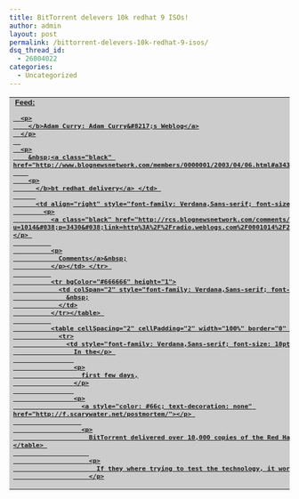 ```yaml
---
title: BitTorrent delevers 10k redhat 9 ISOs!
author: admin
layout: post
permalink: /bittorrent-delevers-10k-redhat-9-isos/
dsq_thread_id:
  - 26004022
categories:
  - Uncategorized
---
```

<table cellSpacing="0" cellPadding="0" width="100%" bgColor="#cccccc" border="0" id="table1">
  <tr>
    <td style="font-family: Verdana,Sans-serif; font-size: 10pt">
      &nbsp;<a class="black" href="http://www.blognewsnetwork.com/members/0000001/"><b>Feed:</p> 
      
      <p>
        </b>Adam Curry: Adam Curry&#8217;s Weblog</a>
      </p>
      
      <p>
        &nbsp;<a class="black" href="http://www.blognewsnetwork.com/members/0000001/2003/04/06.html#a3430"><b>Title:</p> 
        
        <p>
          </b>bt redhat delivery</a> </td> 
          
          <td align="right" style="font-family: Verdana,Sans-serif; font-size: 10pt">
            <p>
              <a class="black" href="http://rcs.blognewsnetwork.com/comments/comments?u=1014&#038;p=3430&#038;link=http%3A%2F%2Fradio.weblogs.com%2F0001014%2F2003%2F04%2F06.html%23a3430"></p> 
              
              <p>
                Comments</a>&nbsp;
              </p></td> </tr> 
              
              <tr bgColor="#666666" height="1">
                <td colSpan="2" style="font-family: Verdana,Sans-serif; font-size: 10pt">
                  &nbsp;
                </td>
              </tr></table> 
              
              <table cellSpacing="2" cellPadding="2" width="100%" border="0" id="table2">
                <tr>
                  <td style="font-family: Verdana,Sans-serif; font-size: 10pt">
                    In the</p> 
                    
                    <p>
                      first few days,
                    </p>
                    
                    <p>
                      <a style="color: #66c; text-decoration: none" href="http://f.scarywater.net/postmortem/"></p> 
                      
                      <p>
                        BitTorrent delivered over 10,000 copies of the Red Hat 9 ISOs</a>. </td> </tr> </table> 
                        
                        <p>
                          If they where trying to test the technology, it worked!
                        </p>